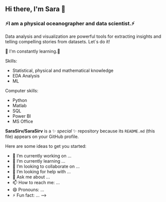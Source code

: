 ## Hi there, I'm Sara 👋
### ⚡I am a physical oceanographer and data scientist.⚡

Data analysis and visualization are powerful tools for extracting insights and telling compelling stories from datasets. Let´s do it!

🌱 I'm constantly learning.🌱 

Skills:
- Statistical, physical and mathematical knowledge
- EDA Analysis
- ML

Computer skills:
- Python
- Matlab
- SQL
- Power BI
- MS Office

**SaraSirv/SaraSirv** is a ✨ _special_ ✨ repository because its `README.md` (this file) appears on your GitHub profile.

Here are some ideas to get you started:

- 🔭 I’m currently working on ...
- 🌱 I’m currently learning ...
- 👯 I’m looking to collaborate on ...
- 🤔 I’m looking for help with ...
- 💬 Ask me about ...
- 📫 How to reach me: ...
- 😄 Pronouns: ...
- ⚡ Fun fact: ...
-->
